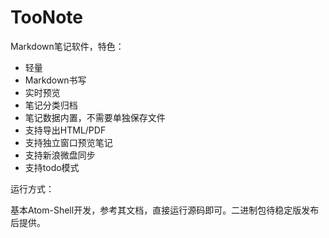 # TooNote

Markdown笔记软件，特色：

- 轻量
- Markdown书写
- 实时预览
- 笔记分类归档
- 笔记数据内置，不需要单独保存文件
- 支持导出HTML/PDF
- 支持独立窗口预览笔记
- 支持新浪微盘同步
- 支持todo模式

运行方式：

基本Atom-Shell开发，参考其文档，直接运行源码即可。二进制包待稳定版发布后提供。